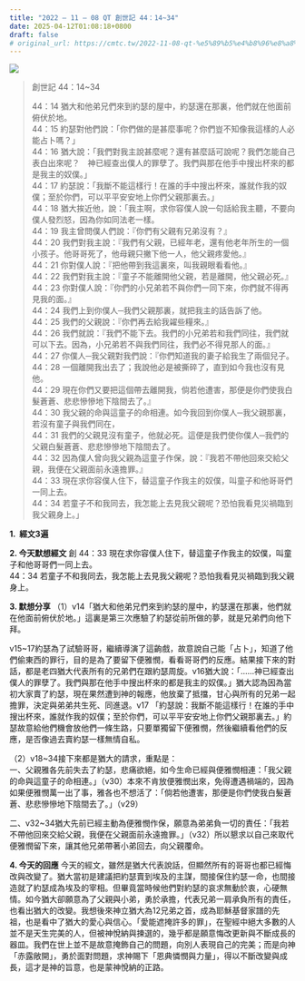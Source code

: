 ```yaml
---
title: "2022 – 11 – 08 QT 創世記 44：14~34"
date: 2025-04-12T01:08:18+0800
draft: false
# original_url: https://cmtc.tw/2022-11-08-qt-%e5%89%b5%e4%b8%96%e8%a8%98-44%ef%bc%9a1434
---
```


![](/images/qt.jpg)
> 創世記 44：14\~34
>
> 44：14 猶大和他弟兄們來到約瑟的屋中，約瑟還在那裏，他們就在他面前俯伏於地。  
> 44：15 約瑟對他們說：「你們做的是甚麼事呢？你們豈不知像我這樣的人必能占卜嗎？」  
> 44：16 猶大說：「我們對我主說甚麼呢？還有甚麼話可說呢？我們怎能自己表白出來呢？　神已經查出僕人的罪孽了。我們與那在他手中搜出杯來的都是我主的奴僕。」  
> 44：17 約瑟說：「我斷不能這樣行！在誰的手中搜出杯來，誰就作我的奴僕；至於你們，可以平平安安地上你們父親那裏去。」  
> 44：18 猶大挨近他，說：「我主啊，求你容僕人說一句話給我主聽，不要向僕人發烈怒，因為你如同法老一樣。  
> 44：19 我主曾問僕人們說：『你們有父親有兄弟沒有？』  
> 44：20 我們對我主說：『我們有父親，已經年老，還有他老年所生的一個小孩子。他哥哥死了，他母親只撇下他一人，他父親疼愛他。』  
> 44：21 你對僕人說：『把他帶到我這裏來，叫我親眼看看他。』  
> 44：22 我們對我主說：『童子不能離開他父親，若是離開，他父親必死。』  
> 44：23 你對僕人說：『你們的小兄弟若不與你們一同下來，你們就不得再見我的面。』  
> 44：24 我們上到你僕人─我們父親那裏，就把我主的話告訴了他。  
> 44：25 我們的父親說：『你們再去給我糴些糧來。』  
> 44：26 我們就說：『我們不能下去。我們的小兄弟若和我們同往，我們就可以下去。因為，小兄弟若不與我們同往，我們必不得見那人的面。』  
> 44：27 你僕人─我父親對我們說：『你們知道我的妻子給我生了兩個兒子。  
> 44：28 一個離開我出去了；我說他必是被撕碎了，直到如今我也沒有見他。  
> 44：29 現在你們又要把這個帶去離開我，倘若他遭害，那便是你們使我白髮蒼蒼、悲悲慘慘地下陰間去了。』  
> 44：30 我父親的命與這童子的命相連。如今我回到你僕人─我父親那裏，若沒有童子與我們同在，  
> 44：31 我們的父親見沒有童子，他就必死。這便是我們使你僕人─我們的父親白髮蒼蒼、悲悲慘慘地下陰間去了。  
> 44：32 因為僕人曾向我父親為這童子作保，說：『我若不帶他回來交給父親，我便在父親面前永遠擔罪。』  
> 44：33 現在求你容僕人住下，替這童子作我主的奴僕，叫童子和他哥哥們一同上去。  
> 44：34 若童子不和我同去，我怎能上去見我父親呢？恐怕我看見災禍臨到我父親身上。」

**1.  經文3遍**

**2. 今天默想經文**
創 44：33 現在求你容僕人住下，替這童子作我主的奴僕，叫童子和他哥哥們一同上去。  
44：34 若童子不和我同去，我怎能上去見我父親呢？恐怕我看見災禍臨到我父親身上。

**3. 默想分享**
（1）v14「猶大和他弟兄們來到約瑟的屋中，約瑟還在那裏，他們就在他面前俯伏於地。」這裏是第三次應驗了約瑟從前所做的夢，就是兄弟們向他下拜。

v15\~17約瑟為了試驗哥哥，繼續導演了這齣戲，故意說自己能「占卜」，知道了他們偷東西的罪行，目的是為了要留下便雅憫，看看哥哥們的反應。結果接下來的對話，都是老四猶大代表所有的兄弟們在跟約瑟周旋。v16猶大說：「……神已經查出僕人的罪孽了。我們與那在他手中搜出杯來的都是我主的奴僕。」猶大認為因為當初大家賣了約瑟，現在果然遭到神的報應，他放棄了抵擋，甘心與所有的兄弟一起擔罪，決定與弟弟共生死、同進退。v17 「約瑟說：我斷不能這樣行！在誰的手中搜出杯來，誰就作我的奴僕；至於你們，可以平平安安地上你們父親那裏去。」約瑟故意給他們機會放他們一條生路，只要單獨留下便雅憫，然後繼續看他們的反應，是否像過去賣約瑟一樣無情自私。

（2）v18\~34接下來都是猶大的請求，重點是：  
一、父親雅各先前失去了約瑟，悲痛欲絕，如今生命已經與便雅憫相連：「我父親的命與這童子的命相連。」（v30）本來不肯放便雅憫出來，免得遭遇禍端的，因為如果便雅憫萬一出了事，雅各也不想活了：「倘若他遭害，那便是你們使我白髮蒼蒼、悲悲慘慘地下陰間去了。」（v29）

二、v32\~34猶大先前已經主動為便雅憫作保，願意為弟弟負一切的責任：「我若不帶他回來交給父親，我便在父親面前永遠擔罪。」（v32）所以懇求以自己來取代便雅憫留下來，讓其他兄弟帶著小弟回去，向父親覆命。

**4. 今天的回應**
今天的經文，雖然是猶大代表說話，但顯然所有的哥哥也都已經悔改與改變了。猶大當初是建議把約瑟賣到埃及的主謀，間接保住約瑟一命，也間接造就了約瑟成為埃及的宰相。但畢竟當時候他們對約瑟的哀求無動於衷，心硬無情。如今猶大卻願意為了父親與小弟，勇於承擔，代表兄弟一肩承負所有的責任，也看出猶大的改變。我想後來神立猶大為12兄弟之首，成為耶穌基督家譜的先祖，也是看中了猶大的愛心與信心。「愛能遮掩許多的罪」，在聖經中絕大多數的人並不是天生完美的人，但被神悅納與揀選的，幾乎都是願意悔改更新與不斷成長的器皿。我們在世上並不是故意掩飾自己的問題，向別人表現自己的完美；而是向神「赤露敞開」，勇於面對問題，求神賜下「恩典憐憫與力量」，得以不斷改變與成長，這才是神的旨意，也是蒙神悅納的正路。
